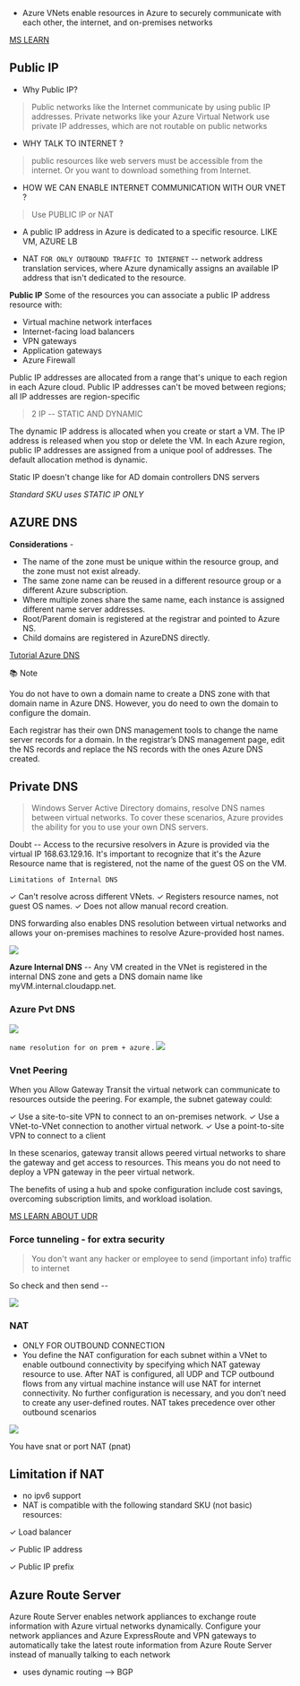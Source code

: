 - Azure VNets enable resources in Azure to securely communicate with each other, the internet, and on-premises networks

[MS LEARN](https://docs.microsoft.com/en-us/learn/modules/introduction-to-azure-virtual-networks/2-explore-azure-virtual-networks)

## Public IP

- Why Public IP?
> Public networks like the Internet communicate by using public IP addresses. Private networks like your Azure Virtual Network use private IP addresses, which are not routable on public networks

- WHY TALK TO INTERNET ? 
> public resources like web servers must be accessible from the internet.
Or you want to download something from Internet.

- HOW WE CAN ENABLE INTERNET COMMUNICATION WITH OUR VNET ?
> Use PUBLIC IP or NAT 

- A public IP address in Azure is dedicated to a specific resource. LIKE VM, AZURE LB 

- NAT `FOR ONLY OUTBOUND TRAFFIC TO INTERNET` -- network address translation services, where Azure dynamically assigns an available IP address that isn't dedicated to the resource.

**Public IP** 
Some of the resources you can associate a public IP address resource with:

- Virtual machine network interfaces
- Internet-facing load balancers
- VPN gateways
- Application gateways
- Azure Firewall

Public IP addresses are allocated from a range that's unique to each region in each Azure cloud. Public IP addresses can't be moved between regions; all IP addresses are region-specific



> 2 IP -- STATIC AND DYNAMIC

The dynamic IP address is allocated when you create or start a VM. The IP address is released when you stop or delete the VM. In each Azure region, public IP addresses are assigned from a unique pool of addresses. The default allocation method is dynamic.

Static IP doesn't change like for AD domain  controllers DNS servers 

*Standard SKU uses STATIC IP ONLY*

## AZURE DNS

**Considerations** - 
- The name of the zone must be unique within the resource group, and the zone must not exist already.
- The same zone name can be reused in a different resource group or a different Azure subscription.
- Where multiple zones share the same name, each instance is assigned different name server addresses.
- Root/Parent domain is registered at the registrar and pointed to Azure NS.
- Child domains are registered in AzureDNS directly.

[Tutorial Azure DNS](https://docs.microsoft.com/en-us/azure/dns/dns-delegate-domain-azure-dns)
 
📚 Note

You do not have to own a domain name to create a DNS zone with that domain name in Azure DNS. However, you do need to own the domain to configure the domain.

Each registrar has their own DNS management tools to change the name server records for a domain. In the registrar’s DNS management page, edit the NS records and replace the NS records with the ones Azure DNS created.

## Private DNS 

> Windows Server Active Directory domains, resolve DNS names between virtual networks. To cover these scenarios, Azure provides the ability for you to use your own DNS servers.

Doubt -- Access to the recursive resolvers in Azure is provided via the virtual IP 168.63.129.16.
 It's important to recognize that it's the Azure Resource name that is registered, not the name of the guest OS on the VM.

`Limitations of Internal DNS`

✓ Can't resolve across different VNets.
✓ Registers resource names, not guest OS names.
✓ Does not allow manual record creation.


DNS forwarding also enables DNS resolution between virtual networks and allows your on-premises machines to resolve Azure-provided host names.

![](https://docs.microsoft.com/en-us/learn/wwl-azure/introduction-to-azure-virtual-networks/media/inter-vnet-dns-812cc9a7.png)

**Azure Internal DNS** -- Any VM created in the VNet is registered in the internal DNS zone and gets a DNS domain name like myVM.internal.cloudapp.net.

### Azure Pvt DNS 

![](https://docs.microsoft.com/en-us/learn/wwl-azure/introduction-to-azure-virtual-networks/media/dns-zones-d964f066.png)

`name resolution for on prem + azure`
.
![](https://docs.microsoft.com/en-us/learn/wwl-azure/introduction-to-azure-virtual-networks/media/external-dns-fwd-7c81c29f.png)


### Vnet Peering 

When you Allow Gateway Transit the virtual network can communicate to resources outside the peering. For example, the subnet gateway could:

✓ Use a site-to-site VPN to connect to an on-premises network.
✓ Use a VNet-to-VNet connection to another virtual network.
✓ Use a point-to-site VPN to connect to a client

In these scenarios, gateway transit allows peered virtual networks to share the gateway and get access to resources. This means you do not need to deploy a VPN gateway in the peer virtual network.

The benefits of using a hub and spoke configuration include cost savings, overcoming subscription limits, and workload isolation.

[MS LEARN ABOUT UDR](https://docs.microsoft.com/en-us/learn/modules/introduction-to-azure-virtual-networks/9-implement-virtual-network-traffic-routing)

### Force tunneling - for extra security

> You don't want any hacker or employee to send (important info) traffic to internet

So check and then send -- 

![](https://docs.microsoft.com/en-us/learn/wwl-azure/introduction-to-azure-virtual-networks/media/forced-tunnel-ba8d30e6.png)

### NAT
- ONLY FOR OUTBOUND CONNECTION
- You define the NAT configuration for each subnet within a VNet to enable outbound connectivity by specifying which NAT gateway resource to use. After NAT is configured, all UDP and TCP outbound flows from any virtual machine instance will use NAT for internet connectivity. No further configuration is necessary, and you don’t need to create any user-defined routes. NAT takes precedence over other outbound scenarios

![](https://docs.microsoft.com/en-us/learn/wwl-azure/introduction-to-azure-virtual-networks/media/nat-flow-direction-inbound-outbound-70bb1787.png)

You have snat or port NAT (pnat) 

## Limitation if NAT

- no ipv6 support
- NAT is compatible with the following standard SKU (not basic) resources:

✓ Load balancer

✓  Public IP address

✓  Public IP prefix

## Azure Route Server
Azure Route Server enables network appliances to exchange route information with Azure virtual networks dynamically. Configure your network appliances and Azure ExpressRoute and VPN gateways to automatically take the latest route information from Azure Route Server instead of manually talking to each network
- uses dynamic routing --> BGP
